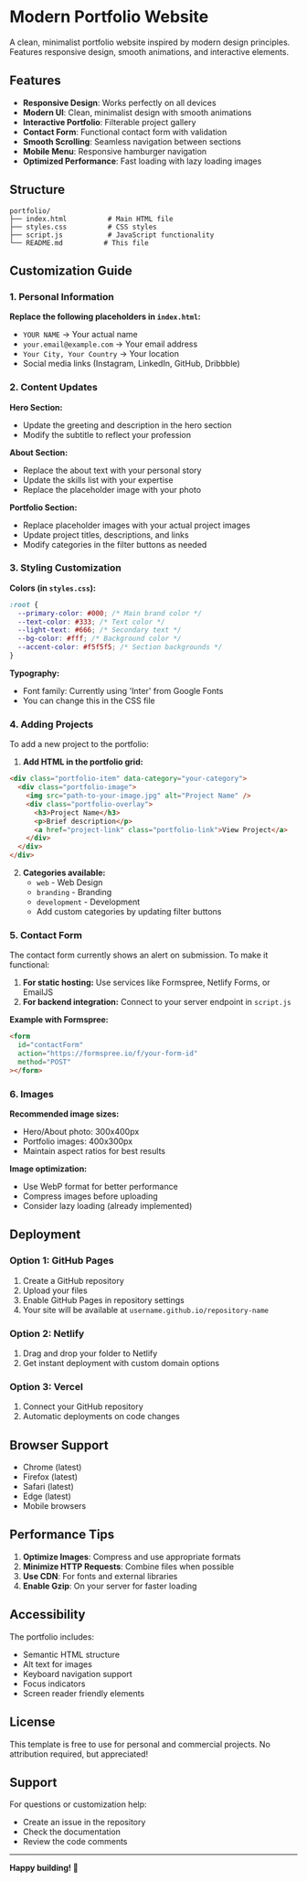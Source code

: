 # Modern Portfolio Website

A clean, minimalist portfolio website inspired by modern design principles. Features responsive design, smooth animations, and interactive elements.

## Features

- **Responsive Design**: Works perfectly on all devices
- **Modern UI**: Clean, minimalist design with smooth animations
- **Interactive Portfolio**: Filterable project gallery
- **Contact Form**: Functional contact form with validation
- **Smooth Scrolling**: Seamless navigation between sections
- **Mobile Menu**: Responsive hamburger navigation
- **Optimized Performance**: Fast loading with lazy loading images

## Structure

```
portfolio/
├── index.html          # Main HTML file
├── styles.css          # CSS styles
├── script.js           # JavaScript functionality
└── README.md          # This file
```

## Customization Guide

### 1. Personal Information

**Replace the following placeholders in `index.html`:**

- `YOUR NAME` → Your actual name
- `your.email@example.com` → Your email address
- `Your City, Your Country` → Your location
- Social media links (Instagram, LinkedIn, GitHub, Dribbble)

### 2. Content Updates

**Hero Section:**

- Update the greeting and description in the hero section
- Modify the subtitle to reflect your profession

**About Section:**

- Replace the about text with your personal story
- Update the skills list with your expertise
- Replace the placeholder image with your photo

**Portfolio Section:**

- Replace placeholder images with your actual project images
- Update project titles, descriptions, and links
- Modify categories in the filter buttons as needed

### 3. Styling Customization

**Colors (in `styles.css`):**

```css
:root {
  --primary-color: #000; /* Main brand color */
  --text-color: #333; /* Text color */
  --light-text: #666; /* Secondary text */
  --bg-color: #fff; /* Background color */
  --accent-color: #f5f5f5; /* Section backgrounds */
}
```

**Typography:**

- Font family: Currently using 'Inter' from Google Fonts
- You can change this in the CSS file

### 4. Adding Projects

To add a new project to the portfolio:

1. **Add HTML in the portfolio grid:**

```html
<div class="portfolio-item" data-category="your-category">
  <div class="portfolio-image">
    <img src="path-to-your-image.jpg" alt="Project Name" />
    <div class="portfolio-overlay">
      <h3>Project Name</h3>
      <p>Brief description</p>
      <a href="project-link" class="portfolio-link">View Project</a>
    </div>
  </div>
</div>
```

2. **Categories available:**
   - `web` - Web Design
   - `branding` - Branding
   - `development` - Development
   - Add custom categories by updating filter buttons

### 5. Contact Form

The contact form currently shows an alert on submission. To make it functional:

1. **For static hosting:** Use services like Formspree, Netlify Forms, or EmailJS
2. **For backend integration:** Connect to your server endpoint in `script.js`

**Example with Formspree:**

```html
<form
  id="contactForm"
  action="https://formspree.io/f/your-form-id"
  method="POST"
></form>
```

### 6. Images

**Recommended image sizes:**

- Hero/About photo: 300x400px
- Portfolio images: 400x300px
- Maintain aspect ratios for best results

**Image optimization:**

- Use WebP format for better performance
- Compress images before uploading
- Consider lazy loading (already implemented)

## Deployment

### Option 1: GitHub Pages

1. Create a GitHub repository
2. Upload your files
3. Enable GitHub Pages in repository settings
4. Your site will be available at `username.github.io/repository-name`

### Option 2: Netlify

1. Drag and drop your folder to Netlify
2. Get instant deployment with custom domain options

### Option 3: Vercel

1. Connect your GitHub repository
2. Automatic deployments on code changes

## Browser Support

- Chrome (latest)
- Firefox (latest)
- Safari (latest)
- Edge (latest)
- Mobile browsers

## Performance Tips

1. **Optimize Images**: Compress and use appropriate formats
2. **Minimize HTTP Requests**: Combine files when possible
3. **Use CDN**: For fonts and external libraries
4. **Enable Gzip**: On your server for faster loading

## Accessibility

The portfolio includes:

- Semantic HTML structure
- Alt text for images
- Keyboard navigation support
- Focus indicators
- Screen reader friendly elements

## License

This template is free to use for personal and commercial projects. No attribution required, but appreciated!

## Support

For questions or customization help:

- Create an issue in the repository
- Check the documentation
- Review the code comments

---

**Happy building! 🚀**
